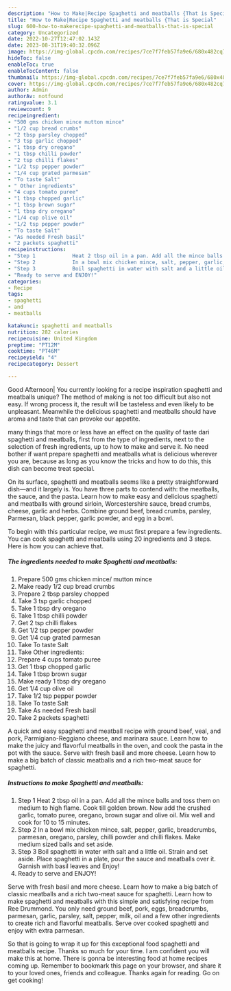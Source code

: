 ```yaml
---
description: "How to Make|Recipe Spaghetti and meatballs {That is Special"
title: "How to Make|Recipe Spaghetti and meatballs {That is Special"
slug: 600-how-to-makerecipe-spaghetti-and-meatballs-that-is-special
category: Uncategorized
date: 2022-10-27T12:47:02.143Z
date: 2023-08-31T19:40:32.096Z
image: https://img-global.cpcdn.com/recipes/7ce7f7feb57fa9e6/680x482cq70/spaghetti-and-meatballs-recipe-main-photo.jpg
hideToc: false
enableToc: true
enableTocContent: false
thumbnail: https://img-global.cpcdn.com/recipes/7ce7f7feb57fa9e6/680x482cq70/spaghetti-and-meatballs-recipe-main-photo.jpg
cover: https://img-global.cpcdn.com/recipes/7ce7f7feb57fa9e6/680x482cq70/spaghetti-and-meatballs-recipe-main-photo.jpg
author: Admin
authorAv: notfound
ratingvalue: 3.1
reviewcount: 9
recipeingredient:
- "500 gms chicken mince mutton mince"
- "1/2 cup bread crumbs"
- "2 tbsp parsley chopped"
- "3 tsp garlic chopped"
- "1 tbsp dry oregano"
- "1 tbsp chilli powder"
- "2 tsp chilli flakes"
- "1/2 tsp pepper powder"
- "1/4 cup grated parmesan"
- "To taste Salt"
- " Other ingredients"
- "4 cups tomato puree"
- "1 tbsp chopped garlic"
- "1 tbsp brown sugar"
- "1 tbsp dry oregano"
- "1/4 cup olive oil"
- "1/2 tsp pepper powder"
- "To taste Salt"
- "As needed Fresh basil"
- "2 packets spaghetti"
recipeinstructions:
- "Step 1            Heat 2 tbsp oil in a pan. Add all the mince balls and toss them on medium to high flame. Cook till golden brown. Now add the crushed garlic, tomato puree, oregano, brown sugar and olive oil. Mix well and cook for 10 to 15 minutes."
- "Step 2            In a bowl mix chicken mince, salt, pepper, garlic, breadcrumbs, parmesan, oregano, parsley, chilli powder and chilli flakes. Make medium sized balls and set aside."
- "Step 3            Boil spaghetti in water with salt and a little oil. Strain and set aside. Place spaghetti in a plate, pour the sauce and meatballs over it. Garnish with basil leaves and Enjoy!"
- "Ready to serve and ENJOY!"
categories:
- Recipe
tags:
- spaghetti
- and
- meatballs

katakunci: spaghetti and meatballs 
nutrition: 282 calories
recipecuisine: United Kingdom
preptime: "PT12M"
cooktime: "PT46M"
recipeyield: "4"
recipecategory: Dessert

---
```



Good Afternoon| You currently looking for a recipe inspiration spaghetti and meatballs unique? The method of making is not too difficult but also not easy. If wrong process it, the result will be tasteless and even likely to be unpleasant. Meanwhile the delicious spaghetti and meatballs should have aroma and taste that can provoke our appetite.






many things that more or less have an effect on the quality of taste dari spaghetti and meatballs, first from the type of ingredients, next to the selection of fresh ingredients, up to how to make and serve it. No need bother if want prepare spaghetti and meatballs what is delicious wherever you are, because as long as you know the tricks and how to do this, this dish can become treat special.


On its surface, spaghetti and meatballs seems like a pretty straightforward dish—and it largely is. You have three parts to contend with: the meatballs, the sauce, and the pasta. Learn how to make easy and delicious spaghetti and meatballs with ground sirloin, Worcestershire sauce, bread crumbs, cheese, garlic and herbs. Combine ground beef, bread crumbs, parsley, Parmesan, black pepper, garlic powder, and egg in a bowl.


To begin with this particular recipe, we must first prepare a few ingredients. You can cook spaghetti and meatballs using 20 ingredients and 3 steps. Here is how you can achieve that.

<!--inarticleads1-->

##### The ingredients needed to make Spaghetti and meatballs:

1. Prepare 500 gms chicken mince/ mutton mince
1. Make ready 1/2 cup bread crumbs
1. Prepare 2 tbsp parsley chopped
1. Take 3 tsp garlic chopped
1. Take 1 tbsp dry oregano
1. Take 1 tbsp chilli powder
1. Get 2 tsp chilli flakes
1. Get 1/2 tsp pepper powder
1. Get 1/4 cup grated parmesan
1. Take To taste Salt
1. Take  Other ingredients:
1. Prepare 4 cups tomato puree
1. Get 1 tbsp chopped garlic
1. Take 1 tbsp brown sugar
1. Make ready 1 tbsp dry oregano
1. Get 1/4 cup olive oil
1. Take 1/2 tsp pepper powder
1. Take To taste Salt
1. Take As needed Fresh basil
1. Take 2 packets spaghetti


A quick and easy spaghetti and meatball recipe with ground beef, veal, and pork, Parmigiano-Reggiano cheese, and marinara sauce. Learn how to make the juicy and flavorful meatballs in the oven, and cook the pasta in the pot with the sauce. Serve with fresh basil and more cheese. Learn how to make a big batch of classic meatballs and a rich two-meat sauce for spaghetti. 

<!--inarticleads2-->

##### Instructions to make Spaghetti and meatballs:

1. Step 1            Heat 2 tbsp oil in a pan. Add all the mince balls and toss them on medium to high flame. Cook till golden brown. Now add the crushed garlic, tomato puree, oregano, brown sugar and olive oil. Mix well and cook for 10 to 15 minutes.
1. Step 2            In a bowl mix chicken mince, salt, pepper, garlic, breadcrumbs, parmesan, oregano, parsley, chilli powder and chilli flakes. Make medium sized balls and set aside.
1. Step 3            Boil spaghetti in water with salt and a little oil. Strain and set aside. Place spaghetti in a plate, pour the sauce and meatballs over it. Garnish with basil leaves and Enjoy!
1. Ready to serve and ENJOY!

Serve with fresh basil and more cheese. Learn how to make a big batch of classic meatballs and a rich two-meat sauce for spaghetti. Learn how to make spaghetti and meatballs with this simple and satisfying recipe from Ree Drummond. You only need ground beef, pork, eggs, breadcrumbs, parmesan, garlic, parsley, salt, pepper, milk, oil and a few other ingredients to create rich and flavorful meatballs. Serve over cooked spaghetti and enjoy with extra parmesan. 

So that is going to wrap it up for this exceptional food spaghetti and meatballs recipe. Thanks so much for your time. I am confident you will make this at home. There is gonna be interesting food at home recipes coming up. Remember to bookmark this page on your browser, and share it to your loved ones, friends and colleague. Thanks again for reading. Go on get cooking!
